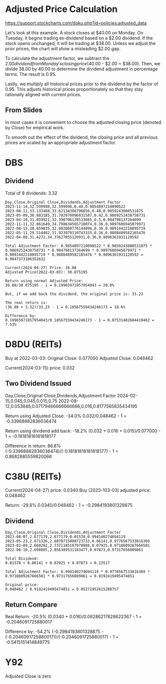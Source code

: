 # Adjusted Price Calculation

https://support.stockcharts.com/doku.php?id=policies:adjusted_data

Let's look at this example. A stock closes at $40.00 on Monday. On Tuesday, it begins trading ex-dividend based on a $2.00 dividend. If the stock opens unchanged, it will be trading at $38.00. Unless we adjust the prior prices, the chart will show a misleading $2.00 gap.

To calculate the adjustment factor, we subtract the $2.00 dividend from Monday's closing price ($40.00 - $2.00 = $38.00). Then, we divide 38.00 by 40.00 to determine the dividend adjustment in percentage terms. The result is 0.95.

Lastly, we _multiply_ all historical prices prior to the dividend by the factor of 0.95. This adjusts historical prices proportionately so that they stay rationally aligned with current prices.

## From Slides

In most cases it is convenient to choose the adjusted closing price (denoted by Close) for empirical work.

To smooth out the effect of the dividend, the closing price and all previous prices are scaled by an appropriate adjustment factor.

# DBS

## Dividend

Total of 8 dividends: 3.32

```
Day,Close,Original Close,Dividends,Adjustment Factor
2023-11-14,32.599998,32.599998,0.48,0.9854897210090522
2023-08-11,33.133488,33.62134306796656,0.48,0.9859243080531075
2023-05-09,30.803185,31.702970096931587,0.42,0.9869252438758731
2023-04-10,31.059921,32.390706139513085,0.5,0.984798137264699
2022-11-11,32.861649,34.798634565710074,0.36,0.9897606945079971
2022-08-15,30.659035,32.802060776144096,0.36,0.9891442210895719
2022-05-11,29.514402,31.923979110743335,0.36,0.9888489582165476
2022-04-08,31.4272,34.37627055120931,0.36,0.9896361931120592

Total Adjustment Factor: 0.9854897210090522 * 0.9859243080531075 * 0.9869252438758731 * 0.984798137264699 * 0.9897606945079971 * 0.9891442210895719 * 0.9888489582165476 * 0.9896361931120592 = 0.9047373106352632

Current(2024-04-27) Price: 36.08
Adjusted Price(2022-03-03): 30.075195

Return using normal Adjusted Price:
36.08/30.075195 - 1 = 0.19965971957954043 = 20.0%

But, if we add back the dividend, the original price is: 33.23

The real return is:
(36.08 + 3.32)/33.23 - 1 = 0.18567559434246173 = 18.6%

Difference by:
0.19965971957954043/0.18567559434246173 - 1 = 0.07531482684410462 = 7.53%
```

# D8DU (REITs)

Buy at 2022-03-03:
Original Close: 0.077000
Adjusted Close: 0.048462

Current(2024-03-15) price: 0.032

## Two Dividend Issued

Day,Close,Original Close,Dividends,Adjustment Factor
2024-02-15,0.045,0.045,0.015,0.75
2022-08-12,0.053846,0.07179466666666666,0.016,0.8177565835434195

Return using Adjusted Close: -34.0%
0.032/0.048462 - 1 = -0.33968882836036474

Return using dividend add back: -18.2%
(0.032 + 0.016 + 0.015)/0.077000 - 1 = -0.18181818181818177

Difference in return: 86.8%
(-0.33968882836036474)/(-0.18181818181818177) - 1 = 0.8682885559820066

# C38U (REITs)

Current(2024-04-27) price: 0.0340
Buy (2023-103-03) adjusted price: 0.048462

Return: -29.8%
0.0340/0.048462 - 1 = -0.2984193801328875

## Dividend

```
Day,Close,Original Close,Dividends,Adjustment Factor
2023-08-07,2.677179,2.677179,0.01578,0.994140274694119
2023-05-23,2.671326,2.6870715008723733,0.06141,0.9776567533816369
2023-02-09,2.660282,2.7371185187070988,0.07925,0.9718609267666501
2022-08-10,2.698085,2.856389531183477,0.07873,0.97317656089861

Total Dividend:
0.01578 + 0.06141 + 0.07925 + 0.07873 = 0.23517

Total Adjustment Factor: 0.994140274694119 * 0.9776567533816369 * 0.9718609267666501 * 0.97317656089861 = 0.9192419495474851

Original price:
0.048462 / 0.9192419495474851 = 0.05271952615288757
```

## Return Compare

Real Return: -20.5%
(0.0340 + 0.016)/0.06286217828622367 - 1 = -0.2046091725880017

Difference by: -54.2%
(-0.2984193801328875 - (-0.2046091725880017))/(-0.2046091725880017) - 1 = -0.5415151414849775

# Y92

Adjusted Close is zero
